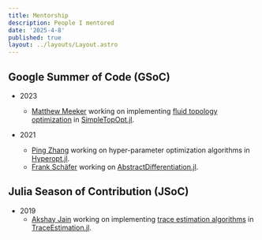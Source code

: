 ```yaml
---
title: Mentorship
description: People I mentored
date: '2025-4-8'
published: true
layout: ../layouts/Layout.astro
---
```


## Google Summer of Code (GSoC)

- 2023

  - [Matthew Meeker](https://github.com/mjachi) working on implementing [fluid topology optimization](https://github.com/JuliaTopOpt/SimpleTopOpt.jl) in [SimpleTopOpt.jl](https://github.com/JuliaTopOpt/SimpleTopOpt.jl).

- 2021
  - [Ping Zhang](https://github.com/noilreed) working on hyper-parameter optimization algorithms in [Hyperopt.jl](https://github.com/baggepinnen/Hyperopt.jl).
  - [Frank Schäfer](https://frankschae.github.io) working on [AbstractDifferentiation.jl](https://github.com/JuliaDiff/AbstractDifferentiation.jl).

## Julia Season of Contribution (JSoC)

- 2019
  - [Akshay Jain](https://github.com/luca-aki) working on implementing [trace estimation algorithms](https://nextjournal.com/akshayjain) in [TraceEstimation.jl](https://github.com/luca-aki/TraceEstimation.jl).
